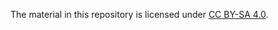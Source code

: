 The material in this repository is licensed under [CC BY-SA 4.0](https://creativecommons.org/licenses/by-sa/4.0/). 
